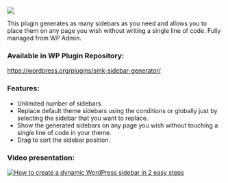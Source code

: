 ![](https://ps.w.org/smk-sidebar-generator/assets/banner-772x250.png)

This plugin generates as many sidebars as you need and allows you to place them on any page you wish without writing a single line of code. 
Fully managed from WP Admin.

### Available in WP Plugin Repository: 
https://wordpress.org/plugins/smk-sidebar-generator/

### Features:
* Unlimited number of sidebars.
* Replace default theme sidebars using the conditions or globally just by selecting the sidebar that you want to replace.
* Show the generated sidebars on any page you wish without touching a single line of code in your theme.
* Drag to sort the sidebar position.

### Video presentation:
[![How to create a dynamic WordPress sidebar in 2 easy steps](https://img.youtube.com/vi/VvKjYLDu_W0/0.jpg)](https://www.youtube.com/watch?v=VvKjYLDu_W0)
